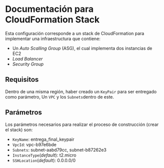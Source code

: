 # Documentación para CloudFormation Stack
Esta configuración corresponde a un stack de CloudFormation para implementar una infraestructura que contiene:
- Un *Auto Scalling Group* (ASG), el cual implementa dos instancias de EC2
- *Load Balancer*
- *Security Group*
## Requisitos
Dentro de una misma región, haber creado un `KeyPair` para ser entregado como parámetro, Un `VPC` y los `Subnets`dentro de este.
## Parámetros
Los parámetros necesarios para realizar el proceso de construcción (crear el stack) son:
- `KeyName`: entrega_final_keypair
- `VpcId`: vpc-b97e6bde
- `Subnets`: subnet-aabd79cc, subnet-b87262e3
- `InstanceType`(*default*): t2.micro
- `SSHLocation`(*default*): 0.0.0.0/0
  
